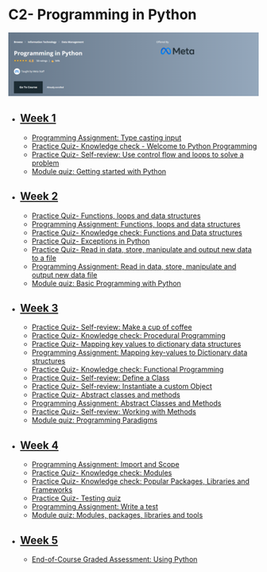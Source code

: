 # C2- Programming in Python
![](https://github.com/CrypticFate5/Meta-Back-End-Developer-Professional-Certificate/blob/main/Source/C2.png)

- ## [Week 1](https://github.com/CrypticFate5/Meta-Back-End-Developer-Professional-Certificate/tree/main/C2-%20Programming%20in%20Python/W-1)
  - [Programming Assignment: Type casting input](https://github.com/CrypticFate5/Meta-Back-End-Developer-Professional-Certificate/tree/main/C2-%20Programming%20in%20Python/W-1/Programming%20Assignment:%20Type%20casting%20input)
  - [Practice Quiz- Knowledge check - Welcome to Python Programming](https://github.com/CrypticFate5/Meta-Back-End-Developer-Professional-Certificate/tree/main/C2-%20Programming%20in%20Python/W-1/Practice%20Quiz-%20Knowledge%20check%20-%20Welcome%20to%20Python%20Programming)
  - [Practice Quiz- Self-review: Use control flow and loops to solve a problem](https://github.com/CrypticFate5/Meta-Back-End-Developer-Professional-Certificate/tree/main/C2-%20Programming%20in%20Python/W-1/Practice%20Quiz-%20Self-review:%20Use%20control%20flow%20and%20loops%20to%20solve%20a%20problem)
  - [Module quiz: Getting started with Python](https://github.com/CrypticFate5/Meta-Back-End-Developer-Professional-Certificate/tree/main/C2-%20Programming%20in%20Python/W-1/Module%20quiz:%20Getting%20started%20with%20Python)



- ## [Week 2](https://github.com/CrypticFate5/Meta-Back-End-Developer-Professional-Certificate/tree/main/C2-%20Programming%20in%20Python/W-2)
  - [Practice Quiz- Functions, loops and data structures](https://github.com/CrypticFate5/Meta-Back-End-Developer-Professional-Certificate/tree/main/C2-%20Programming%20in%20Python/W-2/Practice%20Quiz-%20Functions%2C%20loops%20and%20data%20structures)
  - [Programming Assignment: Functions, loops and data structures](https://github.com/CrypticFate5/Meta-Back-End-Developer-Professional-Certificate/tree/main/C2-%20Programming%20in%20Python/W-2/Programming%20Assignment:%20Functions%2C%20loops%20and%20data%20structures)
  - [Practice Quiz- Knowledge check: Functions and Data structures](https://github.com/CrypticFate5/Meta-Back-End-Developer-Professional-Certificate/tree/main/C2-%20Programming%20in%20Python/W-2/Practice%20Quiz-%20Knowledge%20check:%20Functions%20and%20Data%20structures)
  - [Practice Quiz- Exceptions in Python](https://github.com/CrypticFate5/Meta-Back-End-Developer-Professional-Certificate/tree/main/C2-%20Programming%20in%20Python/W-2/Practice%20Quiz-%20Exceptions%20in%20Python)
  - [Practice Quiz- Read in data, store, manipulate and output new data to a file](https://github.com/CrypticFate5/Meta-Back-End-Developer-Professional-Certificate/tree/main/C2-%20Programming%20in%20Python/W-2/Practice%20Quiz-%20Read%20in%20data%2C%20store%2C%20manipulate%20and%20output%20new%20data%20to%20a%20file)
  - [Programming Assignment: Read in data, store, manipulate and output new data file](https://github.com/CrypticFate5/Meta-Back-End-Developer-Professional-Certificate/tree/main/C2-%20Programming%20in%20Python/W-2/Programming%20Assignment:%20Read%20in%20data%2C%20store%2C%20manipulate%20and%20output%20new%20data%20to%20a%20file)
  - [Module quiz: Basic Programming with Python](https://github.com/CrypticFate5/Meta-Back-End-Developer-Professional-Certificate/tree/main/C2-%20Programming%20in%20Python/W-2/Module%20quiz:%20Basic%20Programming%20with%20Python)

- ## [Week 3](https://github.com/CrypticFate5/Meta-Back-End-Developer-Professional-Certificate/tree/main/C2-%20Programming%20in%20Python/W-3)
  - [Practice Quiz- Self-review: Make a cup of coffee](https://github.com/CrypticFate5/Meta-Back-End-Developer-Professional-Certificate/tree/main/C2-%20Programming%20in%20Python/W-3/Practice%20Quiz-%20Self-review:%20Make%20a%20cup%20of%20coffee)
  - [Practice Quiz- Knowledge check: Procedural Programming](https://github.com/CrypticFate5/Meta-Back-End-Developer-Professional-Certificate/tree/main/C2-%20Programming%20in%20Python/W-3/Practice%20Quiz-%20Knowledge%20check:%20Procedural%20Programming)
  - [Practice Quiz- Mapping key values to dictionary data structures](https://github.com/CrypticFate5/Meta-Back-End-Developer-Professional-Certificate/tree/main/C2-%20Programming%20in%20Python/W-3/Practice%20Quiz-%20Mapping%20key%20values%20to%20dictionary%20data%20structures)
  - [Programming Assignment: Mapping key-values to Dictionary data structures](https://github.com/CrypticFate5/Meta-Back-End-Developer-Professional-Certificate/tree/main/C2-%20Programming%20in%20Python/W-3/Programming%20Assignment:%20Mapping%20key-values%20to%20Dictionary%20data%20structures)
  - [Practice Quiz- Knowledge check: Functional Programming](https://github.com/CrypticFate5/Meta-Back-End-Developer-Professional-Certificate/tree/main/C2-%20Programming%20in%20Python/W-3/Practice%20Quiz-%20Knowledge%20check:%20Functional%20Programming)
  - [Practice Quiz- Self-review: Define a Class](https://github.com/CrypticFate5/Meta-Back-End-Developer-Professional-Certificate/tree/main/C2-%20Programming%20in%20Python/W-3/Practice%20Quiz-%20Self-review:%20Define%20a%20Class)
  - [Practice Quiz- Self-review: Instantiate a custom Object](https://github.com/CrypticFate5/Meta-Back-End-Developer-Professional-Certificate/tree/main/C2-%20Programming%20in%20Python/W-3/Practice%20Quiz-%20Self-review:%20Instantiate%20a%20custom%20Object)
  - [Practice Quiz- Abstract classes and methods](https://github.com/CrypticFate5/Meta-Back-End-Developer-Professional-Certificate/tree/main/C2-%20Programming%20in%20Python/W-3/Practice%20Quiz-%20Abstract%20classes%20and%20methods)
  - [Programming Assignment: Abstract Classes and Methods](https://github.com/CrypticFate5/Meta-Back-End-Developer-Professional-Certificate/tree/main/C2-%20Programming%20in%20Python/W-3/Programming%20Assignment:%20Abstract%20Classes%20and%20Methods)
  - [Practice Quiz- Self-review: Working with Methods](https://github.com/CrypticFate5/Meta-Back-End-Developer-Professional-Certificate/tree/main/C2-%20Programming%20in%20Python/W-3/Practice%20Quiz-%20Self-review:%20Working%20with%20Methods)
  - [Module quiz: Programming Paradigms](https://github.com/CrypticFate5/Meta-Back-End-Developer-Professional-Certificate/tree/main/C2-%20Programming%20in%20Python/W-3/Module%20quiz:%20Programming%20Paradigms)

- ## [Week 4](https://github.com/CrypticFate5/Meta-Back-End-Developer-Professional-Certificate/tree/main/C2-%20Programming%20in%20Python/W-4)
  - [Programming Assignment: Import and Scope](https://github.com/CrypticFate5/Meta-Back-End-Developer-Professional-Certificate/tree/main/C2-%20Programming%20in%20Python/W-4/Programming%20Assignment:%20Import%20and%20Scope)
  - [Practice Quiz- Knowledge check: Modules](https://github.com/CrypticFate5/Meta-Back-End-Developer-Professional-Certificate/tree/main/C2-%20Programming%20in%20Python/W-4/Practice%20Quiz-%20Knowledge%20check:%20Modules)
  - [Practice Quiz- Knowledge check: Popular Packages, Libraries and Frameworks](https://github.com/CrypticFate5/Meta-Back-End-Developer-Professional-Certificate/tree/main/C2-%20Programming%20in%20Python/W-4/Practice%20Quiz-%20Knowledge%20check:%20Popular%20Packages%2C%20Libraries%20and%20Frameworks)
  - [Practice Quiz- Testing quiz](https://github.com/CrypticFate5/Meta-Back-End-Developer-Professional-Certificate/tree/main/C2-%20Programming%20in%20Python/W-4/Practice%20Quiz-%20Testing%20quiz)
  - [Programming Assignment: Write a test](https://github.com/CrypticFate5/Meta-Back-End-Developer-Professional-Certificate/tree/main/C2-%20Programming%20in%20Python/W-4/Programming%20Assignment:%20Write%20a%20test)
  - [Module quiz: Modules, packages, libraries and tools](https://github.com/CrypticFate5/Meta-Back-End-Developer-Professional-Certificate/tree/main/C2-%20Programming%20in%20Python/W-4/Module%20quiz:%20Modules%2C%20packages%2C%20libraries%20and%20tools)
- ## [Week 5](https://github.com/CrypticFate5/Meta-Back-End-Developer-Professional-Certificate/tree/main/C2-%20Programming%20in%20Python/W-5)
  - [End-of-Course Graded Assessment: Using Python](https://github.com/CrypticFate5/Meta-Back-End-Developer-Professional-Certificate/tree/main/C2-%20Programming%20in%20Python/W-5)
